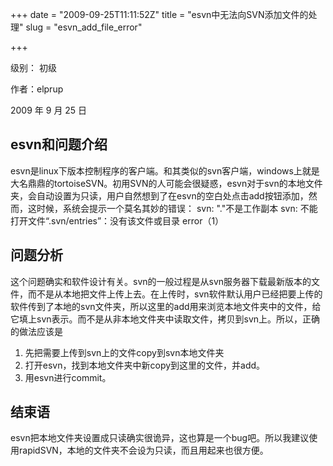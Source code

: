 +++
date = "2009-09-25T11:11:52Z"
title = "esvn中无法向SVN添加文件的处理"
slug = "esvn_add_file_error"

+++

级别： 初级 

作者：elprup 

2009 年 9 月 25 日 

## esvn和问题介绍 

esvn是linux下版本控制程序的客户端。和其类似的svn客户端，windows上就是大名鼎鼎的tortoiseSVN。初用SVN的人可能会很疑惑，esvn对于svn的本地文件夹，会自动设置为只读，用户自然想到了在esvn的空白处点击add按钮添加，然而，这时候，系统会提示一个莫名其妙的错误： 
svn: "."不是工作副本 
svn: 不能打开文件“.svn/entries”：没有该文件或目录 
error（1） 

## 问题分析 

这个问题确实和软件设计有关。svn的一般过程是从svn服务器下载最新版本的文件，而不是从本地把文件上传上去。在上传时，svn软件默认用户已经把要上传的软件传到了本地的svn文件夹，所以这里的add用来浏览本地文件夹中的文件，给它填上svn表示。而不是从非本地文件夹中读取文件，拷贝到svn上。所以，正确的做法应该是 

1. 先把需要上传到svn上的文件copy到svn本地文件夹 
2. 打开esvn，找到本地文件夹中新copy到这里的文件，并add。 
3. 用esvn进行commit。 

## 结束语 

esvn把本地文件夹设置成只读确实很诡异，这也算是一个bug吧。所以我建议使用rapidSVN，本地的文件夹不会设为只读，而且用起来也很方便。 

